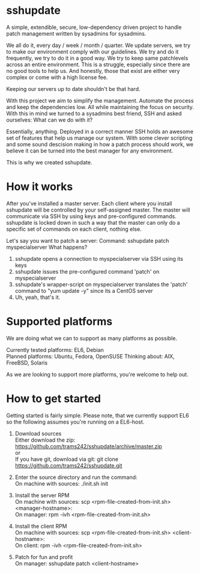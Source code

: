 sshupdate
=========

A simple, extendible, secure, low-dependency driven project to handle patch management written by sysadmins for sysadmins.

We all do it, every day / week / month / quarter. We update servers, we try to make our environment comply with our guidelines. We try and do it frequently, we try to do it in a good way. We try to keep same patchlevels across an entire environment. This is a struggle, especially since there are no good tools to help us. And honestly, those that exist are either very complex or come with a high license fee. 

Keeping our servers up to date shouldn't be that hard.

With this project we aim to simplify the management. Automate the process and keep the dependencies low. All while maintaining the focus on security. With this in mind we turned to a sysadmins best friend, SSH and asked ourselves: What can we do with it?

Essentially, anything. Deployed in a correct manner SSH holds an awesome set of features that help us manage our system. With some clever scripting and some sound descision making in how a patch process should work, we believe it can be turned into the best manager for any environment. 

This is why we created sshupdate.

How it works
============

After you've installed a master server. Each client where you install sshupdate will be controlled by your self-assigned master. The master will communicate via SSH by using keys and pre-configured commands. sshupdate is locked down in such a way that the master can only do a specific set of commands on each client, nothing else.

Let's say you want to patch a server:
 Command: sshupdate patch myspecialserver
 What happens?
  1. sshupdate opens a connection to myspecialserver via SSH using its keys 
  2. sshupdate issues the pre-configured command 'patch' on myspecialserver
  3. sshupdate's wrapper-script on myspecialserver translates the 'patch' command to "yum update -y" since its a CentOS server
  4. Uh, yeah, that's it.

Supported platforms
===================

We are doing what we can to support as many platforms as possible.<br>

Currently tested platforms: EL6, Debian<br>
Planned platforms: Ubuntu, Fedora, OpenSUSE
Thinking about: AIX, FreeBSD, Solaris<br>

As we are looking to support more platforms, you're welcome to help out. 

How to get started
==================

Getting started is fairly simple. Please note, that we currently support EL6 so the following assumes you're running on a EL6-host.

1. Download sources<br>
   Either download the zip: https://github.com/trams242/sshupdate/archive/master.zip <br>
     or <br>
   If you have git, download via git: git clone https://github.com/trams242/sshupdate.git <br>

2. Enter the source directory and run the command:<br>
   On machine with sources: ./init.sh init

3. Install the server RPM<br>
   On machine with sources: scp &lt;rpm-file-created-from-init.sh> &lt;manager-hostname>: <br>
   On manager: rpm -ivh &lt;rpm-file-created-from-init.sh> <br>

4. Install the client RPM<br>
   On machine with sources: scp &lt;rpm-file-created-from-init.sh> &lt;client-hostname>: <br>
   On client: rpm -ivh &lt;rpm-file-created-from-init.sh> <br>

5. Patch for fun and profit<br>
   On manager: sshupdate patch &lt;client-hostname><br>
